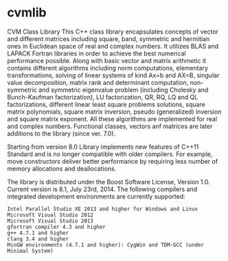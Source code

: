 cvmlib
======

CVM Class Library
This C++ class library encapsulates concepts of vector and different matrices including square, band, symmetric and hermitian ones in Euclidean space of real and complex numbers. It utilizes BLAS and LAPACK Fortran libraries in order to achieve the best numerical performance possible. Along with basic vector and matrix arithmetic it contains different algorithms including norm computations, elementary transformations, solving of linear systems of kind Ax=b and AX=B, singular value decomposition, matrix rank and determinant computation, non-symmetric and symmetric eigenvalue problem (including Cholesky and Bunch-Kaufman factorization), LU factorization, QR, RQ, LQ and QL factorizations, different linear least square problems solutions, square matrix polynomials, square matrix inversion, pseudo (generalized) inversion and square matrix exponent. All these algorithms are implemented for real and complex numbers. Functional classes, vectors anf matrices are later additions to the library (since ver. 7.0).

Starting from version 8.0 Library implements new features of C++11 Standard and is no longer compatible with older compilers. For example, move constructors deliver better performance by requiring less number of memory allocations and deallocations.

The library is distributed under the Boost Software License, Version 1.0. Current version is 8.1, July 23rd, 2014. The following compilers and integrated development environments are currently supported:

    Intel Parallel Studio XE 2013 and higher for Windows and Linux
    Microsoft Visual Studio 2012
    Microsoft Visual Studio 2013
    gfortran compiler 4.3 and higher
    g++ 4.7.1 and higher
    clang 3.4 and higher
    MinGW environments (4.7.1 and higher): CygWin and TDM-GCC (under Minimal System)
